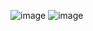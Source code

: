 ![image](https://github.com/Fx2048/COMU_REDES/assets/131219987/193f44b0-f99c-4171-aaa4-0080c37fd497)
![image](https://github.com/Fx2048/COMU_REDES/assets/131219987/9589c656-68c2-461d-bd4d-7200bf986aa9)
